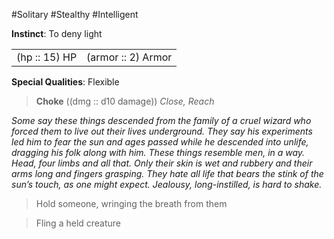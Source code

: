 #Solitary #Stealthy #Intelligent

**Instinct**: To deny light

|       |         |
| ----- | ------- |
| (hp :: 15) HP | (armor :: 2) Armor |

**Special Qualities**: Flexible

> **Choke** ((dmg :: d10 damage))
> *Close, Reach*

*Some say these things descended from the family of a cruel wizard who forced them to live out their lives underground. They say his experiments led him to fear the sun and ages passed while he descended into unlife, dragging his folk along with him. These things resemble men, in a way. Head, four limbs and all that. Only their skin is wet and rubbery and their arms long and fingers grasping. They hate all life that bears the stink of the sun’s touch, as one might expect. Jealousy, long-instilled, is hard to shake.*

>Hold someone, wringing the breath from them

>Fling a held creature